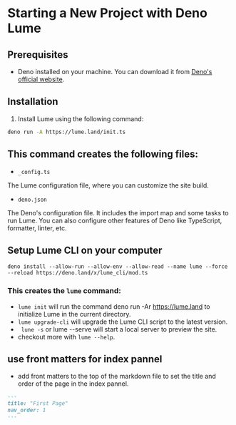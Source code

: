 # Starting a New Project with Deno Lume

## Prerequisites

- Deno installed on your machine. You can download it from [Deno's official website](https://deno.land/).

## Installation

1. Install Lume using the following command:

```bash
deno run -A https://lume.land/init.ts
```



## This command creates the following files:
- `_config.ts`  


The Lume configuration file, where you can customize the site build.

- `deno.json`

The Deno's configuration file. It includes the import map and some tasks to run Lume. You can also configure other features of Deno like TypeScript, formatter, linter, etc.

## Setup Lume CLI on your computer

`deno install --allow-run --allow-env --allow-read --name lume --force --reload https://deno.land/x/lume_cli/mod.ts
`

### This creates the `lume` command:
- `lume init` will run the command deno run -Ar https://lume.land to initialize Lume in the current directory.
- `lume upgrade-cli` will upgrade the Lume CLI script to the latest version.
- ` lune -s` or lume --serve will start a local server to preview the site.
- checkout more with `lume --help`.
  
## use front matters for index pannel

- add front matters to the top of the markdown file to set the title and order of the page in the index pannel.
```md
---
title: "First Page"
nav_order: 1
---
```

